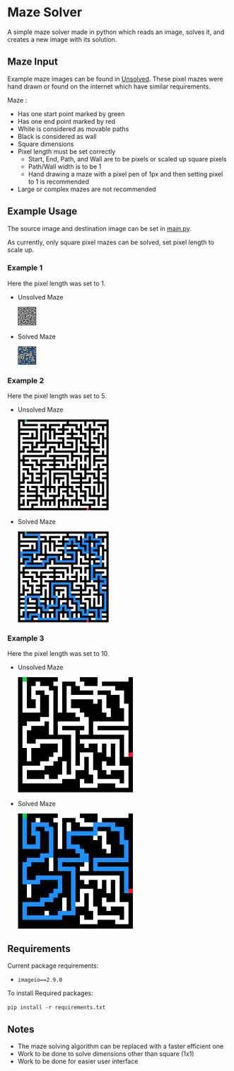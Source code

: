 # Maze Solver

A simple maze solver made in python which reads an image, solves it, and creates a new image with its solution. 

## Maze Input

Example maze images can be found in [Unsolved](Images/Unsolved).
These pixel mazes were hand drawn or found on the internet which have similar requirements.

Maze :
- Has one start point marked by green 
- Has one end point marked by red 
- White is considered as movable paths
- Black is considered as wall
- Square dimensions 
- Pixel length must be set correctly
  - Start, End, Path, and Wall are to be pixels or scaled up square pixels
  - Path/Wall width is to be 1
  - Hand drawing a maze with a pixel pen of 1px and then setting pixel to 1 is recommended
- Large or complex mazes are not recommended

## Example Usage

The source image and destination image can be set in [main.py](Modules/main.py).

As currently, only square pixel mazes can be solved, set pixel length to scale up.

### Example 1

Here the pixel length was set to 1.

- Unsolved Maze

  ![maze1](Images/Unsolved/img1.png)


- Solved Maze

  ![maze1-Solved](Images/Solved/Sol-img1.png)

### Example 2

Here the pixel length was set to 5.

- Unsolved Maze

  ![maze2](Images/Unsolved/maze_5px.png)

- Solved Maze

  ![maze2-Solved](Images/Solved/Sol-maze_5px.png)

### Example 3
Here the pixel length was set to 10.

- Unsolved Maze

  ![maze3](Images/Unsolved/large_10.png)

- Solved Maze

  ![maze3-Solved](Images/Solved/Sol-large_10.png)

## Requirements
Current package requirements:
- `imageio==2.9.0`

To install Required packages:

`pip install -r requirements.txt`

## Notes
- The maze solving algorithm can be replaced with a faster efficient one
- Work to be done to solve dimensions other than square (1x1)
- Work to be done for easier user interface 
